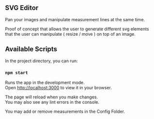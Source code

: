 ## SVG Editor 
Pan your images and manipulate measurement lines at the same time.

Proof of concept that allows the user to generate different svg elements that the user can manipulate ( resize / move ) on top of an image. 

## Available Scripts

In the project directory, you can run:

### `npm start`

Runs the app in the development mode.\
Open [http://localhost:3000](http://localhost:3000) to view it in your browser.

The page will reload when you make changes.\
You may also see any lint errors in the console.

You may add or remove measurements in the Config Folder.

